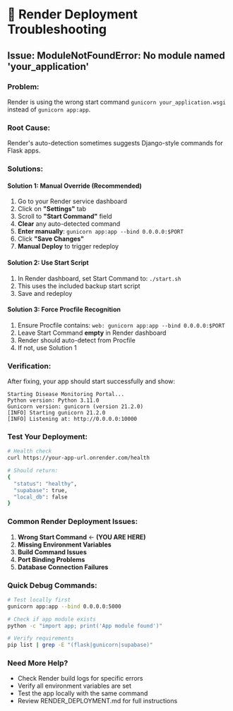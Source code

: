 # 🔧 Render Deployment Troubleshooting

## Issue: ModuleNotFoundError: No module named 'your_application'

### **Problem**: 
Render is using the wrong start command `gunicorn your_application.wsgi` instead of `gunicorn app:app`.

### **Root Cause**: 
Render's auto-detection sometimes suggests Django-style commands for Flask apps.

### **Solutions**:

#### **Solution 1: Manual Override (Recommended)**
1. Go to your Render service dashboard
2. Click on **"Settings"** tab
3. Scroll to **"Start Command"** field
4. **Clear** any auto-detected command
5. **Enter manually**: `gunicorn app:app --bind 0.0.0.0:$PORT`
6. Click **"Save Changes"**
7. **Manual Deploy** to trigger redeploy

#### **Solution 2: Use Start Script**
1. In Render dashboard, set Start Command to: `./start.sh`
2. This uses the included backup start script
3. Save and redeploy

#### **Solution 3: Force Procfile Recognition**
1. Ensure Procfile contains: `web: gunicorn app:app --bind 0.0.0.0:$PORT`
2. Leave Start Command **empty** in Render dashboard
3. Render should auto-detect from Procfile
4. If not, use Solution 1

### **Verification**:
After fixing, your app should start successfully and show:
```
Starting Disease Monitoring Portal...
Python version: Python 3.11.0
Gunicorn version: gunicorn (version 21.2.0)
[INFO] Starting gunicorn 21.2.0
[INFO] Listening at: http://0.0.0.0:10000
```

### **Test Your Deployment**:
```bash
# Health check
curl https://your-app-url.onrender.com/health

# Should return:
{
  "status": "healthy",
  "supabase": true,
  "local_db": false
}
```

### **Common Render Deployment Issues**:

1. **Wrong Start Command** ← **(YOU ARE HERE)**
2. **Missing Environment Variables**
3. **Build Command Issues**
4. **Port Binding Problems**
5. **Database Connection Failures**

### **Quick Debug Commands**:
```bash
# Test locally first
gunicorn app:app --bind 0.0.0.0:5000

# Check if app module exists
python -c "import app; print('App module found')"

# Verify requirements
pip list | grep -E "(flask|gunicorn|supabase)"
```

### **Need More Help?**
- Check Render build logs for specific errors
- Verify all environment variables are set
- Test the app locally with the same command
- Review RENDER_DEPLOYMENT.md for full instructions
